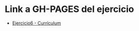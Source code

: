 <h1>Link a GH-PAGES del ejercicio</h1>
<ul>
  <li><a href="https://danieligena.github.io/ejercicio6dl/">Ejercicio6 - Currículum</a></li>
</ul>
